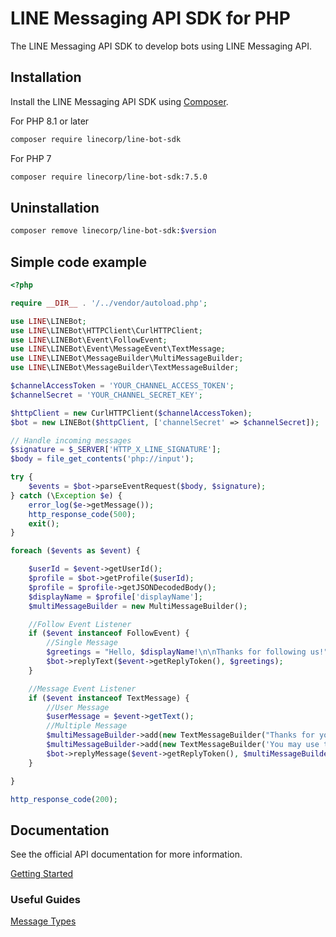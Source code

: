 # LINE Messaging API SDK for PHP

The LINE Messaging API SDK to develop bots using LINE Messaging API.

## Installation

Install the LINE Messaging API SDK using [Composer](https://getcomposer.org/).

For PHP 8.1 or later

```bash
composer require linecorp/line-bot-sdk
```

For PHP 7

```bash
composer require linecorp/line-bot-sdk:7.5.0
```

## Uninstallation
```bash
composer remove linecorp/line-bot-sdk:$version
```

## Simple code example

```php
<?php

require __DIR__ . '/../vendor/autoload.php';

use LINE\LINEBot;
use LINE\LINEBot\HTTPClient\CurlHTTPClient;
use LINE\LINEBot\Event\FollowEvent;
use LINE\LINEBot\Event\MessageEvent\TextMessage;
use LINE\LINEBot\MessageBuilder\MultiMessageBuilder;
use LINE\LINEBot\MessageBuilder\TextMessageBuilder;

$channelAccessToken = 'YOUR_CHANNEL_ACCESS_TOKEN';
$channelSecret = 'YOUR_CHANNEL_SECRET_KEY';

$httpClient = new CurlHTTPClient($channelAccessToken);
$bot = new LINEBot($httpClient, ['channelSecret' => $channelSecret]);

// Handle incoming messages
$signature = $_SERVER['HTTP_X_LINE_SIGNATURE'];
$body = file_get_contents('php://input');

try {
    $events = $bot->parseEventRequest($body, $signature);
} catch (\Exception $e) {
    error_log($e->getMessage());
    http_response_code(500);
    exit();
}

foreach ($events as $event) {

    $userId = $event->getUserId();
    $profile = $bot->getProfile($userId);
    $profile = $profile->getJSONDecodedBody();
    $displayName = $profile['displayName'];
    $multiMessageBuilder = new MultiMessageBuilder();

    //Follow Event Listener
    if ($event instanceof FollowEvent) {
        //Single Message
        $greetings = "Hello, $displayName!\n\nThanks for following us!";
        $bot->replyText($event->getReplyToken(), $greetings);
    }

    //Message Event Listener
    if ($event instanceof TextMessage) {
        //User Message
        $userMessage = $event->getText();
        //Multiple Message
        $multiMessageBuilder->add(new TextMessageBuilder("Thanks for your message!\n\nYour message:\n$userMessage"));
        $multiMessageBuilder->add(new TextMessageBuilder('You may use the rich menu to interact with me!'));
        $bot->replyMessage($event->getReplyToken(), $multiMessageBuilder);
    }

}

http_response_code(200);

```

## Documentation

See the official API documentation for more information.

[Getting Started](https://github.com/line/line-bot-sdk-php/wiki/Getting-started)

### Useful Guides

[Message Types](https://developers.line.biz/en/docs/messaging-api/message-types/)

